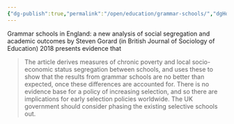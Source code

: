 ```yaml
---
{"dg-publish":true,"permalink":"/open/education/grammar-schools/","dgHomeLink":true,"dgPassFrontmatter":false}
---
```




Grammar schools in England: a new analysis of social segregation and academic outcomes by Steven Gorard (in British Journal of Sociology of Education) 2018 presents evidence that

> The article derives measures of chronic poverty and local socio-economic status segregation between schools, and uses these to show that the results from grammar schools are no better than expected, once these differences are accounted for. There is no evidence base for a policy of increasing selection, and so there are implications for early selection policies worldwide. The UK government should consider phasing the existing selective schools out.